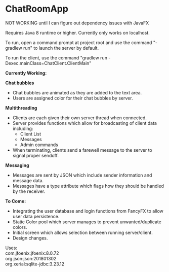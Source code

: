 # ChatRoomApp


NOT WORKING until I can figure out dependency issues with JavaFX


Requires Java 8 runtime or higher.
Currently only works on localhost.

To run, open a command prompt at project root and use the command "-gradlew run" to launch the server by default.

To run the client, use the command "gradlew run -Dexec.mainClass=ChatClient.ClientMain"

<b>Currently Working:</b>

<b>Chat bubbles</b>
- Chat bubbles are animated as they are added to the text area.
- Users are assigned color for their chat bubbles by server.

<b>Multithreading</b>
- Clients are each given their own server thread when connected.
- Server provides functions which allow for broadcasting of client data including:
  - Client List
  - Messages
  - Admin commands
 - When terminating, clients send a farewell message to the server to signal proper sendoff.

<b>Messaging</b>
- Messages are sent by JSON which include sender information and message data.
- Messages have a type attribute which flags how they should be handled by the receiver.


<b>To Come:</b>
- Integrating the user database and login functions from FancyFX to allow user data persistence.
- Static Color pool which server manages to prevent unwanted/duplicate colors.
- Initial screen which allows selection between running server/client.
- Design changes.

Uses:
<br>
com.jfoenix:jfoenix:8.0.72<br>
org.json:json:201801302<br>
org.xerial:sqlite-jdbc:3.23.12

